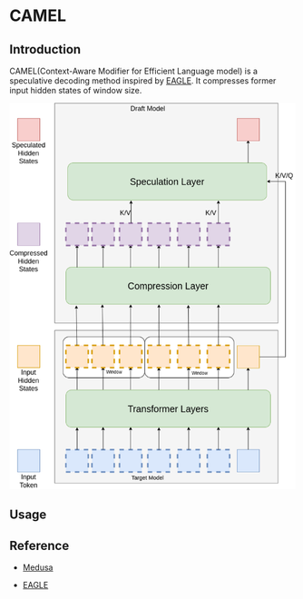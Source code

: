 # CAMEL

## Introduction

CAMEL(Context-Aware Modifier for Efficient Language model) is a speculative decoding method inspired by [EAGLE](https://github.com/SafeAILab/EAGLE). It compresses former input hidden states of window size.

![architecture](docs/arch.png) 

## Usage



## Reference

- [Medusa](https://github.com/FasterDecoding/Medusa)

- [EAGLE](https://github.com/SafeAILab/EAGLE)
